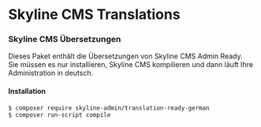 # Skyline CMS Translations
### Skyline CMS Übersetzungen

Dieses Paket enthält die Übersetzungen von Skyline CMS Admin Ready.  
Sie müssen es nur installieren, Skyline CMS kompilieren und dann läuft Ihre Administration in deutsch.

#### Installation
```bin
$ composer require skyline-admin/translation-ready-german
$ composer run-script compile
```

